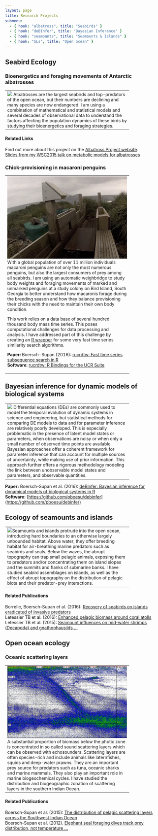 ```yaml
---
layout: page
title: Research Projects
submenu:
  - { hook: "albatross", title: "Seabirds" }
  - { hook: "deBInfer", title: "Bayesian Inference" }
  - { hook: "seamounts", title: "Seamounts & Islands" }
  - { hook: "SLs", title: "Open ocean" }
---
```


## Seabird Ecology<a name="albatross">&nbsp;</a>

### Bioenergetics and foraging movements of Antarctic albatrosses
<table style="width:80%"><tr><td>
<img class="img-research" src="http://leah.johnson-gramacy.com/albatross/wp-content/gallery/at-sea/JC66-800px-wm-2573.jpg"> Albatrosses are the largest seabirds and top-predators of the open ocean, but their numbers are declining and many species are now endangered. I am using a combination of mathematical and statistical models and several decades of observational data to understand the factors affecting the population dynamics of these birds by studying their bioenergetics and foraging strategies. 
</td></tr></table>

#### Related Links
Find out more about this project on the <a href="http://leah.johnson-gramacy.com/albatross">Albatross Project website</a>.<br>
<a href="https://figshare.com/articles/Unravelling_physiological_and_ecological_determinants_of_albatross_chick_growth/1591048">Slides from my WSC2015 talk on metabolic models for albatrosses</a> 

### Chick-provisioning in macaroni penguins<a name="weighbridge">&nbsp;</a>
<table style="width:80%"><tr><td>
<img class="img-research" src="/public/images/jumping_out_crop.gif"> With a global population of over 11 million individuals macaroni penguins are not only the most numerous penguins, but also the largest consumers of prey among all seabirds. I am using an automatic weighbridge to study body weights and foraging movements of marked and unmarked penguins at a study colony on Bird Island, South Georgia to better understand how macaronis forage during the breeding season and how they balance provisioning their chicks with the need to maintain their own body condition.

This work relies on a data base of several hundred thousand body mass time series. This poses computational challenges for data processing and analysis. I have addressed part of this challenge by creating an [R wrapper](http://doi.org/10.21105/joss.00100) for some very fast time series similarity search algorithms.

**Paper:** Boersch-Supan (2016): [ rucrdtw: Fast time series subsequence search in R](http://doi.org/10.21105/joss.00100)<br>
**Software:** [rucrdtw: R Bindings for the UCR Suite](https://cran.r-project.org/package=rucrdtw)
</td></tr></table>


## Bayesian inference for dynamic models of biological systems<a name="deBInfer">&nbsp;</a>
<table style="width:80%"><tr><td>
<img class="img-research" src="http://leah.johnson-gramacy.com/QED/wp-content/uploads/2015/12/pretty_pairs_full_model_teixdat_crop-1170x470.jpg"> Differential equations (DEs) are commonly used to model the temporal evolution of dynamic
systems in science and engineering, but statistical methods for comparing DE models to data
and for parameter inference are relatively poorly developed. This is especially problematic in
the presence of latent model states or parameters, when observations are noisy or when only a
small number of observed time points are available.<br>
Bayesian approaches offer a coherent framework for parameter inference that can account for
multiple sources of uncertainty, while making use of prior information. This approach further
offers a rigorous methodology modeling the link between unobservable model states and
parameters, and observable quantities.
</td></tr></table>

**Paper:** Boersch-Supan et al. (2016): [deBInfer: Bayesian inference for dynamical models of biological systems in R](http://doi.org/10.1111/2041-210X.12679)<br>
**Software:** [https://github.com/pboesu/debinfer](https://github.com/pboesu/debinfer)

## Ecology of seamounts and islands <a name="seamounts">&nbsp;</a>
<table style="width:80%"><tr><td>
<img class="img-research" src="http://news.bbcimg.co.uk/media/images/51453000/gif/_51453465_pic6.gif">Seamounts and islands protrude into the open ocean, introducing hard boundaries to an otherwise largely unbounded habitat. Above water, they offer breeding habitat for air-breathing marine predators such as seabirds and seals. Below the waves, the abrupt topography can trap small pelagic animals, exposing them to predators and/or concentrating them on island slopes and the summits and flanks of submarine banks. I have studied seabird assemblages on islands, as well as the effect of abrupt topography on the distribution of pelagic biota and their predator-prey interactions.
</td></tr></table>

#### Related Publications
Borrelle, Boersch-Supan et al. (2016): [Recovery of seabirds on islands eradicated of invasive predators](../public/Borrelle_et_al_2016_prepress.pdf)<br>
Letessier TB et al. (2016): [Enhanced pelagic biomass around coral atolls](http://dx.doi.org/10.3354/meps11675)<br>
Letessier TB et al. (2015): [Seamount influences on mid-water shrimps (Decapoda) and gnathophausiids ...](http://dx.doi.org/10.1016/j.dsr2.2015.05.009)

## Open ocean ecology<a name="SLs">&nbsp;</a>

### Oceanic scattering layers
<table style="width:80%"><tr><td>
<img class="img-research" src="/public/images/DVM38kHz.jpg">A substantial proportion of biomass below the photic zone is concentrated in so called sound scattering layers which can be observed with echosounders. Scattering layers are often species-rich and include animals like laternfishes, squids and deep-water prawns. They are an important prey source for predators such as tuna, oceanic sharks and marine mammals. They also play an important role in marine biogeochemical cycles. I have studied the distribution and biogeographic zonation of scattering layers in the southern Indian Ocean. 
</td></tr></table>

#### Related Publications
Boersch-Supan et al. (2015): [The distribution of pelagic scattering layers across the Southwest Indian Ocean](http://dx.doi.org/10.1016/j.dsr2.2015.06.023)<br>
Boersch-Supan et al. (2012). [Elephant seal foraging dives track prey distribution, not temperature ...](http://dx.doi.org/10.3354/meps09890)
